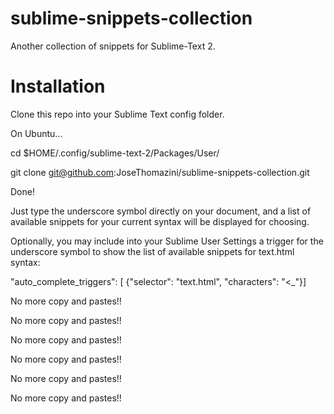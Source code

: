 sublime-snippets-collection
===========================

Another collection of snippets for Sublime-Text 2.

Installation
============

Clone this repo into your Sublime Text config folder.

On Ubuntu...

cd $HOME/.config/sublime-text-2/Packages/User/

git clone git@github.com:JoseThomazini/sublime-snippets-collection.git

Done!

Just type the underscore symbol directly on your document, and a list of
available snippets for your current syntax will be displayed for choosing.

Optionally, you may include into your Sublime User Settings a trigger for the 
underscore symbol to show the list of available snippets for text.html syntax:

"auto_complete_triggers": [ {"selector": "text.html", "characters": "<_"}]

No more copy and pastes!!

No more copy and pastes!!

No more copy and pastes!!

No more copy and pastes!!

No more copy and pastes!!

No more copy and pastes!!
